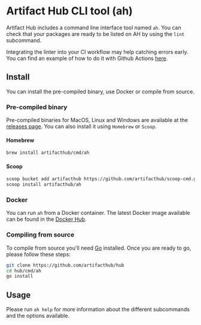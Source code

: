 # Artifact Hub CLI tool (ah)

Artifact Hub includes a command line interface tool named `ah`. You can check that your packages are ready to be listed on AH by using the `lint` subcommand.

Integrating the linter into your CI workflow may help catching errors early. You can find an example of how to do it with Github Actions [here](https://github.com/artifacthub/hub/blob/ac49ca921ac7c7711b03d0701f52c33acaaaa6f9/.github/workflows/ci.yml#L28-L37).

## Install

You can install the pre-compiled binary, use Docker or compile from source.

### Pre-compiled binary

Pre-compiled binaries for MacOS, Linux and Windows are available at the [releases page](https://github.com/artifacthub/hub/releases). You can also install it using `Homebrew` or `Scoop`.

#### Homebrew

```sh
brew install artifacthub/cmd/ah
```

#### Scoop

```sh
scoop bucket add artifacthub https://github.com/artifacthub/scoop-cmd.git
scoop install artifacthub/ah
```

### Docker

You can run `ah` from a Docker container. The latest Docker image available can be found in the [Docker Hub](https://hub.docker.com/r/artifacthub/ah/tags).

### Compiling from source

To compile from source you'll need [Go](https://golang.org/dl/) installed. Once you are ready to go, please follow these steps:

```sh
git clone https://github.com/artifacthub/hub
cd hub/cmd/ah
go install
```

## Usage

Please run `ah help` for more information about the different subcommands and the options available.
